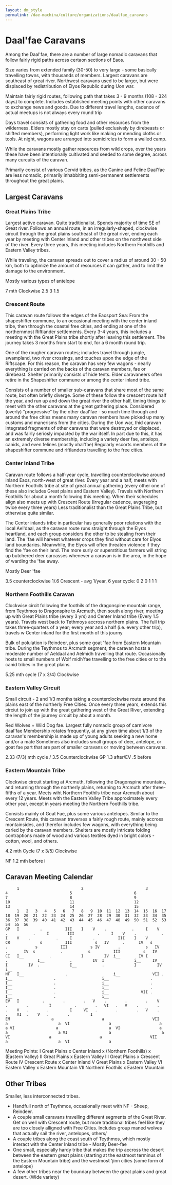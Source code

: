 ```yaml
---
layout: dm_style
permalink: /dae-machina/culture/organizations/daalfae_caravans
---
```


# Daal'fae Caravans
Among the Daal'fae, there are a number of large nomadic caravans that follow fairly rigid paths across certaon sections of Eaos.

Size varies from extended family (30-50) to very large - some basically travelling towns, with thousands of members.
Largest caravans are southeast of great river. Northwest caravans used to be larger, but were displaced by redistribution of Elyos Republic during Uon war.

Maintain fairly rigid routes, following path that takes 3 - 9 months (108 - 324 days) to complete.
Includes established meeting points with other caravans to exchange news and goods. 
Due to different travel lengths, cadence of actual meetups is not always every round trip


Days travel consists of gathering food and other resources from the wilderness.
Elders mostly stay on carts (pulled exclusively by direbeasts or shifted members), performing light work like making or mending cloths or tools.
At night, wagons are arranged into semicircles to form a walled camp. 

While the caravans mostly gather resources from wild crops, over the years these have been intentionally cultivated and seeded to some degree, across many curcuits of the caravan.


Primarily consist of various Cervid tribes, as the Canine and Feline Daal'fae are less nomadic, primarily inhabbiting semi-permanent settlements throughout the great plains.

## Largest Caravans

### Great Plains Tribe
Largest active caravan. Quite traditionalist. Spends majority of time SE of Great river.
Follows an annual route, in an irregularly-shaped, clockwise circuit through the great plains southeast of the great river, ending each year by meeting with Center Inland and other tribes on the northwest side of the river. 
Every three years, this meeting includes Northern Foothills and Eastern Valley tribes.

While traveling, the caravan spreads out to cover a radius of around 30 - 50 km, both to optimize the amount of resources it can gather, and to limit the damage to the environment.

Mostly various types of antelope

7 mth
Clockwise
2.5 3 1.5 

### Crescent Route

This caravan route follows the edges of the Eaosport Sea: From the shapeshifter commune, to an occasional meeting with the center inland tribe, then through the coastel free cities, and ending at one of the northernmost Riftlander settlements.
Every 3-4 years, this includes a meeting with the Great Plains tribe shortly after leaving this settlement.
The journey takes 3 months from start to end, for a 6 month round trip.

One of the rougher caravan routes; includes travel through jungle, swampland, two river crossings, and touches upon the edge of the Riftscape. For this reason, the caravan has very few wagons - nearly everything is carried on
the backs of the caravan members, fae or direbeast. Shelter primarily consists of hide tents.
Elder caravaneers often retire in the Shapeshifter commune or among the center inland tribe.

Consists of a number of smaller sub-caravans that share most of the same route, but often briefly diverge.
Some of these follow the crescent route half the year, and run up and down the great river the other half, timing things to meet with the other caravans at the great gathering place.
Considered (overly) "progressive" by the other daal'fae - so much time through and around the free cities means many caravan members have picked up many customs and manerisms from the cities.
During the Uon war, thid caravan integrated fragments of other caravans that were destroyed or displaced, and was fairly seriosly impacted by the war itself.
In part due to this, it has an extremely diverse membership, including a variety deer fae, antelops, canids, and even felines (mostly xhal'fae)
Regularly escorts members of the shapeshifter commune and riftlanders travelling to the free cities.

### Center Inland Tribe
Caravan route follows a half-year cycle, travelling counterclockwise around inland Eaos, north-west of great river.
Every year and a half, meets with Northern Foothills tribe at site of great annual gathering (every other one of these also includes Great plains and Eastern Valley). 
Travels with Northern Foothills for about a month following this meeting.
When their schedules align also meets up with Crescent Route (Irregular cadence, avgeraging twice every three years)
Less traditionalist than the Great Plains Tribe, but otherwise quite similar.

The Center inlands tribe in particular has generally poor relations with the local Ael'daal, as the caravan route runs straight through the Elyos heartland, and each group considers the other to be stealing from their land.
The 'fae will harvest whatever crops they find without care for Elyos land boundaries. Meanwhile, the Elyos will often threaten violence if they find the 'fae on their land.
The more surly or superstitious farmers will string up butchered deer carcasses whenever a caravan is in the area, in the hope of warding the 'fae away.

Mostly Deer 'fae

3.5
counterclockwise
1/.6
Crescent - avg 1/year, 6 year cycle: 0 2 0 1 1 1

### Northern Foothills Caravan
Clockwise circit following the foothils of the dragonspine mountain range, from Teythmos to Dragonspire to Arcmuth, then south along river, meeting up with Great Plains tribe (every 3 yrs) and Center Inland tribe (Every 1.5 years). 
Travels west back to Tethmoys accross northern plains. The full trip takes three-quarters of a year; every year and a half (i.e. every other trip), travels w Center inland for the first month of this journy

Bulk of polulation is Reindeer, plus some goat 'fae from Eastern Mountain tribe.
During the Teythmos to Arcmuth segment, the caravan hosts a moderate number of Aeldaal and Aelmidh travelling that route.
Occasionally hosts to small numbers of Wolf midh'fae travelling to the free cities or to the canid tribes in the great plains. 

5.25 mth cycle (7 x 3/4)
Clockwise

### Eastern Valley Circuit

Small circuit - 2 and 1/3 months taking a counterclockwise route around the plains east of the northerly Free Cities.
Once every three years, extends this circiut to join up with the great gathering west of the Great River, extending the length of the journey circuit by about a month.

Red Wolves + Wild Dog fae.
Largest fully nomadic group of carnivore daal'fae
Membership rotates frequently, at any given time about 1/3 of the caravan's membership is made up of young adults seeking a new home and/or a mate 
Sometimes also includes small groups of deer, antelope, or goat fae part that are part of smaller caravans or moving between caravans.

2.33 (7/3) mth cycle / 3.5
Counterclockwise
GP 1.3 after/EV .5 before

### Eastern Mountain Tribe

Clockwise circuit starting at Arcmuth, following the Dragonspine mountains, and returning through the northerly plains, returning to Arcmuth after three-fifths of a year.
Meets wiht Northern Foothils tribe near Arcmuth about every 12 years.
Meets with the Eastern Valley Tribe approximately every other year, except in years meeting the Northern Foothills tribe.

Consists mainly of Goat Fae, plus some various antelopes.
Similar to the Crescent Route, this caravan traverses a fairly rough route, mainly accross montainsides, and therefor includes few wagons, with everything being caried by the caravan members.
Shelters are mostly intricate folding contraptions made of wood and various textiles dyed in bright colors - cotton, wool, and others.

4.2 mth Cycle (7 x 3/5)
Clockwise

NF 1.2 mth before i

## Caravan Meeting Calendar

```
     1                           2                           3                           4                           5                           6                           7                           8                           9                          10                          11                          12                          13                          14                          15
     1   2   3   4   5   6   7   8   9  10  11  12  13  14  15  16  17  18  19  20  21  22  23  24  25  26  27  28  29  30  31  32  33  34  35  36  37  38  39  40  41  42  43  44  45  46  47  48  49  50  51  52  53  54  55  56
GP   I         .          III    I    V    .           .     I    V    .           .     I        III          .     I    V    .           .     I    V    .           .     I         .          III    I    V
CR             s          III          s   IV      .      IV   s          .            s          III          s IV        .           s   IV      .       IV  s           .           s          III          s   IV
CI   I__           .             I         IV  i__        IV I             .             I__           .         IV  I             i__     IV    I         IV  .             I__           .             I         IV  i__
NF   I__                  .                    i__              VII .                    I__                  .                    i__                  .                    I__                  .                    i__                  .                    I__                  .                    i__                  .                    I__                  .                    i__              VII .                    I__                  .                    i__
EV   I          .        .        .   V    .        .        .    V   .        .         I          .        .   VI   .   V    .        .        .    V   .        .         I     VI   .        .        .   V    .        .    VI  .    V   .        .         I      
EM                  a                     a                     VII                    a                      a  VI                 a                     a                      a VI                  a                      a  VI                 a                     a                      a VI                  a                      a  VI                 a                     a                     VII                    a                      a  VI                 a
```

Meeting Points:
I   Great Plains x Center Inland x (Northern Foothills) x (Eastern Valley)
II  Great Plains x Eastern Valley
III Great Plains x Crescent Route
IV  Crescent Route x Center Inland
V   Great Plains x Eastern Valley
VI Eastern Valley x Eastern Mountain
VII Northern Foothils x Eastern Mountain


## Other Tribes

Smaller, less interconnected tribes.
- Handfull north of Teythmos, occasionally meet with NF - Sheep, Reindeer.
- A couple small caravans travelling different segments of the Great River. Get on well with Crescent route, but more traditional tribes feel like they are too closely alligned with Free Cities.
  Includes group maned wolves that actually sail the river, antelopes, others/
- A couple tribes along the coast south of Teythmos, which mostly interact with the Center Inland tribe - Mostly Deer-fae 
- One small, especially hardy tribe that makes the trip accross the desert between the eastern great plains (starting at the eastmost terminus of the Eastern Mountain tribe) and the westmost 'jinn cities (some form of antelope)
- A few other tribes near the boundary between the great plains and great desert. (Wide variety)